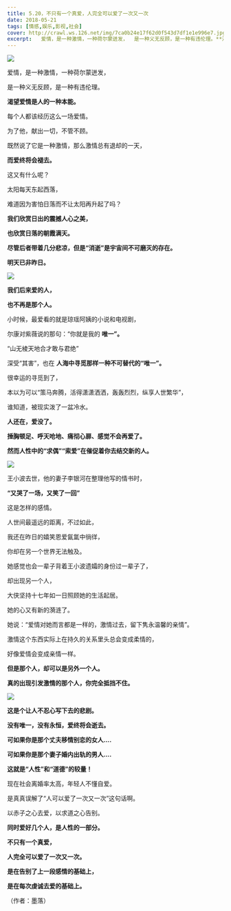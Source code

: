```yaml
---
title: 5.20，不只有一个真爱，人完全可以爱了一次又一次
date: 2018-05-21
tags: [情感,娱乐,影视,社会]
cover: http://crawl.ws.126.net/img/7ca0b24e17f62d0f543d7df1e1e996e7.jpg
excerpt:   爱情，是一种激情，一种荷尔蒙迸发，  是一种义无反顾，是一种有违伦理。**渴望爱情是人
---
```

![](http://crawl.ws.126.net/img/7ca0b24e17f62d0f543d7df1e1e996e7.jpg)  

爱情，是一种激情，一种荷尔蒙迸发，  

是一种义无反顾，是一种有违伦理。

**渴望爱情是人的一种本能。**

每个人都该经历这么一场爱情。

为了他，献出一切，不管不顾。

既然说了它是一种激情，那么激情总有退却的一天，

**而爱终将会褪去。**

这又有什么呢？

太阳每天东起西落，

难道因为害怕日落而不让太阳再升起了吗？

**我们欣赏日出的震撼人心之美，**

**也欣赏日落的朝霞满天。**

**尽管后者带着几分悲凉，但是“消逝”是宇宙间不可磨灭的存在。**

**明天已非昨日。**

![](http://crawl.ws.126.net/img/e2982b93b5d895b90f5ce723416b1881.jpg)  

**我们后来爱的人，**

**也不再是那个人。**

小时候，最爱看的就是琼瑶阿姨的小说和电视剧，

尔康对紫薇说的那句：“你就是我的 **唯一”。**

“山无棱天地合才敢与君绝”

深受“其害”，也在 **人海中寻觅那样一种不可替代的“唯一”。**

很幸运的寻觅到了，

本以为可以“策马奔腾，活得潇潇洒洒，轰轰烈烈，纵享人世繁华”，

谁知道，被现实泼了一盆冷水。

**人还在，爱没了。**

**捶胸顿足、呼天呛地、痛彻心扉、感觉不会再爱了。**

**然而人性中的“求偶”“索爱”在催促着你去结交新的人。**

![](http://crawl.ws.126.net/img/a4bd65bd90988252b772a9e23fde7897.jpg)  

王小波去世，他的妻子李银河在整理他写的情书时，

**“又哭了一场，又笑了一回”**

这是怎样的感情。

人世间最遥远的距离，不过如此，

我还在昨日的嬉笑恩爱氤氲中徜徉，

你却在另一个世界无法触及。

她感觉也会一辈子背着王小波遗孀的身份过一辈子了，

却出现另一个人，

大侠坚持十七年如一日照顾她的生活起居。

她的心又有新的漪涟了。

她说：“爱情对她而言都是一样的，激情过去，留下隽永温馨的亲情”。

激情这个东西实际上在持久的关系里头总会变成柔情的，

好像爱情会变成亲情一样。

**但是那个人，却可以是另外一个人。**

**真的出现引发激情的那个人，你完全抵挡不住。**

![](http://crawl.ws.126.net/img/85ccf0afb75bf7b9b8567fb3cff0a6b2.jpg)  

**这是个让人不忍心写下去的悲剧。**

**没有唯一，没有永恒，爱终将会逝去。**

**可如果你是那个丈夫移情别恋的女人....**

**可如果你是那个妻子婚内出轨的男人....**

**这就是“人性”和“道德”的较量！**

现在社会离婚率太高，年轻人不懂自爱。

是真真误解了“人可以爱了一次又一次”这句话啊。

以赤子之心去爱，以求道之心告别。

**同时爱好几个人，是人性的一部分。**

**不只有一个真爱，**

**人完全可以爱了一次又一次。**

**是在告别了上一段感情的基础上，**

**是在每次虔诚去爱的基础上。**

（作者：墨落）

